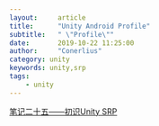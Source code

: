 ```yaml
---
layout:     article
title:      "Unity Android Profile"
subtitle:   " \"Profile\""
date:       2019-10-22 11:25:00
author:     "Conerlius"
category: unity
keywords: unity,srp
tags:
    - unity
---
```



[笔记二十五——初识Unity SRP](https://zhuanlan.zhihu.com/p/46832026)
